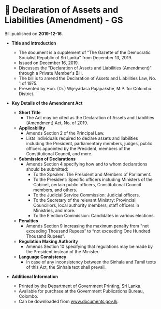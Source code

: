 # 📄  Declaration of Assets  and  Liabilities (Amendment) - GS

Bill published on **2019-12-16**.

- **Title and Introduction**
  - The document is a supplement of "The Gazette of the Democratic Socialist Republic of Sri Lanka" from December 13, 2019.
  - Issued on December 16, 2019.
  - Discusses the "Declaration of Assets and Liabilities (Amendment)" through a Private Member's Bill.
  - The bill is to amend the Declaration of Assets and Liabilities Law, No. 1 of 1975.
  - Presented by Hon. (Dr.) Wijeyadasa Rajapakshe, M.P. for Colombo District.

- **Key Details of the Amendment Act**
  - **Short Title**
    - The Act may be cited as the Declaration of Assets and Liabilities (Amendment) Act, No. of 2019.
  - **Applicability**
    - Amends Section 2 of the Principal Law.
    - Lists individuals required to declare assets and liabilities including the President, parliamentary members, judges, public officers appointed by the President, members of the Constitutional Council, and more.
  - **Submission of Declarations**
    - Amends Section 4 specifying how and to whom declarations should be submitted:
      - To the Speaker: The President and Members of Parliament.
      - To the President: Specific officers including Ministers of the Cabinet, certain public officers, Constitutional Council members, and others.
      - To the Judicial Service Commission: Judicial officers.
      - To the Secretary of the relevant Ministry: Provincial Councillors, local authority members, staff officers in Ministries, and more.
      - To the Election Commission: Candidates in various elections.
  - **Penalties**
    - Amends Section 9 increasing the maximum penalty from "not exceeding Thousand Rupees” to “not exceeding One Hundred Thousand Rupees”.
  - **Regulation Making Authority**
    - Amends Section 10 specifying that regulations may be made by the President instead of the Minister.
  - **Language Consistency**
    - In case of any inconsistency between the Sinhala and Tamil texts of this Act, the Sinhala text shall prevail.

- **Additional Information**
  - Printed by the Department of Government Printing, Sri Lanka.
  - Available for purchase at the Government Publications Bureau, Colombo.
  - Can be downloaded from www.documents.gov.lk.
